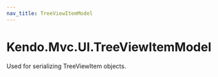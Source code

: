 ```yaml
---
nav_title: TreeViewItemModel
---
```


# Kendo.Mvc.UI.TreeViewItemModel

Used for serializing TreeViewItem objects.
